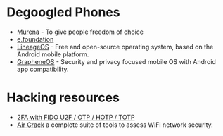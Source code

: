 # Degoogled Phones

* [Murena](https://murena.com/) - To give people freedom of choice
* [e.foundation](https://e.foundation/)
* [LineageOS](https://lineageos.org/) - Free and open-source operating system, based on the Android mobile platform.
* [GrapheneOS](https://grapheneos.org/) - Security and privacy focused mobile OS with Android app compatibility.

# Hacking resources

* [2FA with FIDO U2F / OTP / HOTP / TOTP](https://dev.to/pssingh21/2fa-with-fido-u2f-otp-hotp-totp-46ia)
* [Air Crack](https://github.com/aircrack-ng/aircrack-ng) a complete suite of tools to assess WiFi network security.
